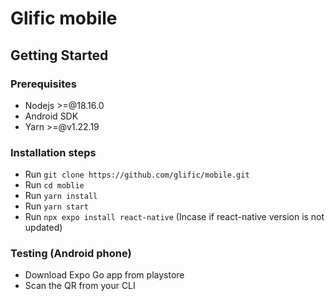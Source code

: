 # Glific mobile

## Getting Started

### Prerequisites
* Nodejs >=@18.16.0
* Android SDK
* Yarn >=@v1.22.19

### Installation steps
- Run ``git clone https://github.com/glific/mobile.git`` 
- Run ``cd moblie``
- Run ``yarn install``
- Run ``yarn start``
- Run ``npx expo install react-native`` (Incase if react-native version is not updated)

### Testing (Android phone)

- Download Expo Go app from playstore
- Scan the QR from your CLI
